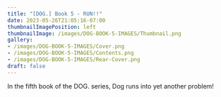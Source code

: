 ```yaml
---
title: "[DOG.] Book 5 - RUN!!"
date: 2023-05-26T21:05:16-07:00
thumbnailImagePosition: left
thumbnailImage: /images/DOG-BOOK-5-IMAGES/Thumbnail.png
gallery: 
- /images/DOG-BOOK-5-IMAGES/Cover.png
- /images/DOG-BOOK-5-IMAGES/Contents.png
- /images/DOG-BOOK-5-IMAGES/Rear-Cover.png
draft: false
---
```

In the fifth book of the DOG. series, Dog runs into yet another problem!